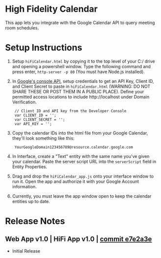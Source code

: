 # High Fidelity Calendar
This app lets you integrate with the Google Calendar API to query meeting room schedules.

# Setup Instructions
1. Setup `hiFiCalendar.html` by copying it to the top level of your C:/ drive and opening a powershell window. Type the following command and press enter, `http-server -p 80` (You must have Node.js installed).
2. In [Google's console API](https://console.developers.google.com/projectselector2/apis/credentials?supportedpurview=project), setup credentials to get an API Key, Client ID, and Client Secret to paste in `hiFiCalendar.html` (WARNING: DO NOT SHARE THESE OR POST THEM IN A PUBLIC PLACE).  Define your permitted access locations to include http://localhost under Domain Verification.

        // Client ID and API key from the Developer Console
        var CLIENT_ID = '';
        var CLIENT_SECRET = '';
        var API_KEY = '';

3. Copy the calendar IDs into the html file from your Google Calendar, they'll look something like this:

        YourGoogleDomain123456789@resource.calendar.google.com

4. In Interface, create a "Text" entity with the same name you've given your calendar. Paste the server script URL into the `serverScript` field in Entity Properties.
5. Drag and drop the `hiFiCalendar_app.js` onto your interface window to run it. Open the app and authorize it with your Google Account information.  
6.  Currently, you must leave the app window open to keep the calendar entities up to date.


# Release Notes

## Web App v1.0 | HiFi App v1.0 | [commit e7e2a3e](https://github.com/highfidelity/hifi-content/pull/345/commits/e7e2a3e3e05ccae5838b81b1159979614ec26294)
- Initial Release